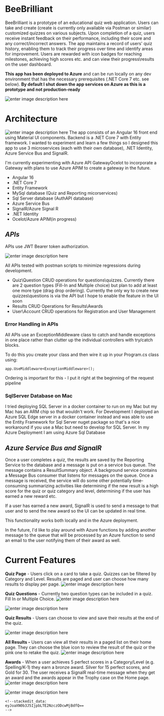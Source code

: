 # BeeBrilliant

BeeBrilliant is a prototype of an educational quiz web application. Users can take and create (create is currently only available via Postman or similar) customized quizzes on various subjects. Upon completion of a quiz, users receive instant feedback on their performance, including their score and any correct/incorrect answers. The app maintains a record of users' quiz history, enabling them to track their progress over time and identify areas for improvement. Users are rewarded with icon badges for reaching milestones, achieving high scores etc. and can view their progress\results on the user dashboard.

**This app has been deployed to Azure** and can be run locally on any dev environment that has the necessary prerequisites (.NET Core 7 etc. see below). **By default I shut down the app services on Azure as this is a prototype and not production-ready**

![enter image description here](https://res.cloudinary.com/dngjhgdql/image/upload/v1709997567/home_page_svtj9m.png)

# Architecture
![enter image description here](https://res.cloudinary.com/dngjhgdql/image/upload/v1710002005/Bee_Brilliant_App_Architecture_l8uxto.png)
The app consists of an Angular 16 front end using Material UI components. Backend is a .NET Core 7 with Entity framework. I wanted to experiment and learn a few things so I designed this app to use 3 microservices (each with their own database), .NET Identity, Azure Service Bus and SignalR. 

I'm currently experimenting with Azure API GatewayOcelot to incorporate a Gateway with plans to use Azure APIM to create a gateway in the future.

 - Angular 16
 - .NET Core 7
 - Entity Framework
 - MySql database (Quiz and Reporting micorservices)
 - Sql Server database (AuthAPI database)
 - Azure Service Bus
 - SignalR/Azure Signal R
 - .NET Identity
 - Ocelot/Azure APIM(in progress)


## *APIs*
APIs use JWT Bearer token authorization. 

![enter image description here](https://res.cloudinary.com/dngjhgdql/image/upload/v1710006794/Authentication_rz2vxp.png)

All APIs tested with postman scripts to minimize regressions during development.

 - Quiz\Question
 CRUD operations for questions\quizzes. Currently there are 2 question types (Fill-In and Multiple choice) but plan to add at least one more type (drag drop ordering). Currently the only wy to create new quizzes\questions is via the API but I hope to enable the feature in the UI soon
 - Results 
 CRUD Operations for Results\Awards
 - User\Account 
 CRUD operations for Registration and User Management

### Error Handling in APIs

All APIs use an ExceptionMiddleware class to catch and handle exceptions in one place rather than clutter up the individual controllers with try/catch blocks.

To do this you create your class and then wire it up in your Program.cs class using:

```app.UseMiddleware<ExceptionMiddleware>();```

Ordering is important for this - I put it right at the beginning of the request pipeline

### SqlServer Database on Mac

I tried deploying SQL Server in a docker container to run on my Mac but my Mac has an ARM chip so that wouldn't work. For Development I deployed an Azure SQL Edge server in a docker container instead and was able to use the Entity Framework for Sql Server nuget package so that's a nice workaround if you use a Mac but need to develop for SQL Server. In my Azure Deployment I am using Azure Sql Database

## *Azure Service Bus and SignalR*

Once a user completes a quiz, the results are saved by the Reporting Service to the database and a message is put on a service bus queue. The message contains a ResultSummary object. A background service contains a Message Bus consumer that listens for messages on the queue. Once a message is received, the service will do some other potentially time-consuming summarizing activities like determining if the new result is a high score for the quiz or quiz category and level, determining if the user has earned a new reward etc.

If a user has earned a new award, SignalR is used to send a message to that user and to send the new award so the UI can be updated in real time.

This functionality works both locally and in the Azure deployment.

In the future, I'd like to play around with Azure functions by adding another message to the queue that will be processed by an Azure function to send an email to the user notifying them of their award as well.

# Current Features

**Quiz Page** - Users click on a card to take a quiz. Quizzes can be filtered by Category and Level. Results are paged and user can choose how many results to display per page.
![enter image description here](https://res.cloudinary.com/dngjhgdql/image/upload/v1710006908/quiz_page_czav8g.png)

**Quiz Questions** - Currently two question types can be included in a quiz. Fill In or Multiple Choice.
![enter image description here](https://res.cloudinary.com/dngjhgdql/image/upload/v1710006907/spelling_question_ux4l31.png)

![enter image description here](https://res.cloudinary.com/dngjhgdql/image/upload/v1710006906/multiple_choice_mr0hvp.png)

**Quiz Results** - Users can choose to view and save their results at the end of the quiz.

![enter image description here](https://res.cloudinary.com/dngjhgdql/image/upload/v1710006906/view_results_jzhk6w.png)

**All Results -** Users can view all their results in a paged list on their home page. They can choose the blue icon to review the result of the quiz or the pink one to retake the quiz.
![enter image description here](https://res.cloudinary.com/dngjhgdql/image/upload/v1710006905/home_results_panel_epsnvk.png)

**Awards** - When a user achieves 5 perfect scores in a Category/Level (e.g. Spelling/K-1) they earn a bronze award. Silver for 15 perfect scores, and Gold for 30. The user receives a SignalR real-time message when they get an award and the awards appear in the Trophy case on the Home page. 
![enter image description here](https://res.cloudinary.com/dngjhgdql/image/upload/v1710006904/signalRNotification_npyfsv.png)

![enter image description here](https://res.cloudinary.com/dngjhgdql/image/upload/v1710007715/Screen_Shot_2024-03-09_at_1.08.12_PM_ciplb3.png)




```
<!--stackedit_data:
eyJoaXN0b3J5IjpbLTE2NzczODcwMjBdfQ==
-->
